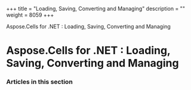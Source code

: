 +++
title = "Loading, Saving, Converting and Managing" 
description = "" 
weight = 8059 
+++

Aspose.Cells for .NET : Loading, Saving, Converting and Managing  

# Aspose.Cells for .NET : Loading, Saving, Converting and Managing


### Articles in this section

           

 

